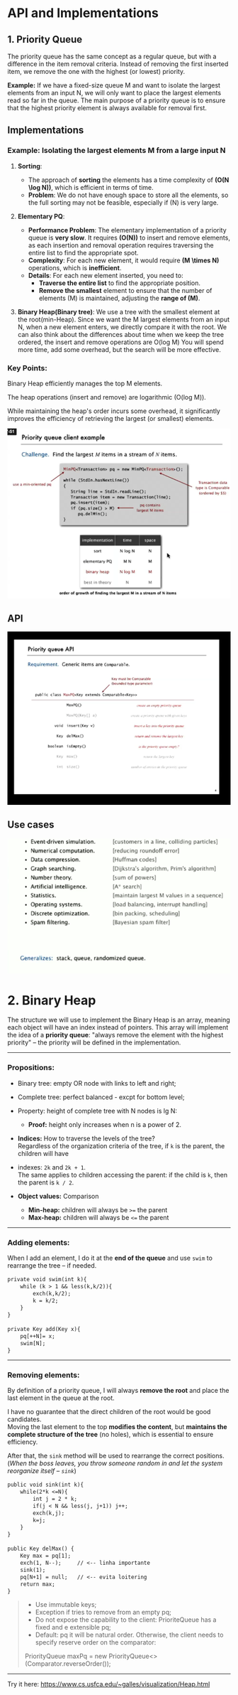 # API and Implementations

## 1. Priority Queue 

The priority queue has the same concept as a regular queue, but with a difference in the item removal criteria.
Instead of removing the first inserted item, we remove the one with the highest (or lowest) priority.

**Example:**
If we have a fixed-size queue M and want to isolate the largest elements from an input N, we will only want to place 
the largest elements read so far in the queue. The main purpose of a priority queue is to ensure that the highest 
priority element is always available for removal first.

## Implementations 

### Example: Isolating the largest elements M from a large input N

1. **Sorting**:
    - The approach of **sorting** the elements has a time complexity of **\(O(N \log N)\)**, which is efficient in 
terms of time.
    - **Problem**: We do not have enough space to store all the elements, so the full sorting may not be feasible, 
especially if \(N\) is very large.

2. **Elementary PQ**:
    - **Performance Problem**: The elementary implementation of a priority queue is **very slow**. It requires
**\(O(N)\)** to insert and remove elements, as each insertion and removal operation requires traversing the entire 
list to find the appropriate spot.
    - **Complexity**: For each new element, it would require **\(M \times N\)** operations, which is **inefficient**.
    - **Details**: For each new element inserted, you need to:
        - **Traverse the entire list** to find the appropriate position.
        - **Remove the smallest** element to ensure that the number of elements \(M\) is maintained, adjusting the 
**range of \(M\)**.

3. **Binary Heap(Binary tree)**: We use a tree with the smallest element at the root(min-Heap). Since we want the M 
largest elements from an input N, when a new element enters, we directly compare it with the root.
We can also think about the differences about time when we keep the tree ordered, the insert and remove operations are 
O(log M) You will spend more time, add some overhead, but the search will be more effective.

### Key Points:
Binary Heap efficiently manages the top M elements.

The heap operations (insert and remove) are logarithmic (O(log M)).

While maintaining the heap's order incurs some overhead, it significantly improves the efficiency of retrieving 
the largest (or smallest) elements.

![img_18.png](PriorityQueue/img_18.png)

## API

![img_19.png](PriorityQueue/img_19.png)

## Use cases

![img_20.png](PriorityQueue/img_20.png)

# 2. Binary Heap


The structure we will use to implement the Binary Heap is an array, meaning each object will have an
index instead of pointers. This array will implement the idea of a **priority queue**: "always remove the element
with the highest priority" – the priority will be defined in the implementation.

---

### Propositions:
- Binary tree: empty OR node with links to left and right;
- Complete tree: perfect balanced - excpt for bottom level;
- Property: height of complete tree with N nodes is lg N: 
  - **Proof:** height only increases when n is a power of 2.

- **Indices:** How to traverse the levels of the tree?  
  Regardless of the organization criteria of the tree, if `k` is the parent, the children will have 
- indexes: `2k` and `2k + 1`.  
  The same applies to children accessing the parent: if the child is `k`, then the parent is `k / 2`.

- **Object values:** Comparison
   - **Min-heap:** children will always be `>=` the parent
   - **Max-heap:** children will always be `<=` the parent

---

### Adding elements:

When I add an element, I do it at the **end of the queue** and use `swim` to rearrange the tree – if needed.



```
private void swim(int k){
    while (k > 1 && less(k,k/2)){
        exch(k,k/2);
        k = k/2;
    }
}

private Key add(Key x){
    pq[++N]= x;
    swim[N];   
}

```
---

### Removing elements:

By definition of a priority queue, I will always **remove the root** and place the last element in the queue at the root.

I have no guarantee that the direct children of the root would be good candidates.  
Moving the last element to the top **modifies the content**, but **maintains the complete structure of the tree** 
(no holes), which is essential to ensure efficiency.

After that, the `sink` method will be used to rearrange the correct positions.  
(*When the boss leaves, you throw someone random in and let the system reorganize itself – `sink`*)
```
public void sink(int k){
    while(2*k <=N){
        int j = 2 * k;
        if(j < N && less(j, j+1)) j++;
        exch(k,j);
        k=j;
    }
}

public Key delMax() {
    Key max = pq[1];
    exch(1, N--);     // <-- linha importante
    sink(1);
    pq[N+1] = null;   // <-- evita loitering
    return max;
}
```


> - Use immutable keys;
> - Exception if tries to remove from an empty pq;
> - Do not expose the capability to the client: PrioriteQueue has a fixed and e extensible pq;
> - Default: pq it will be natural order. Otherwise, the client needs to specify 
> reserve order on the comparator: 
> 
> PriorityQueue<Integer> maxPq = new PriorityQueue<>(Comparator.reverseOrder());

---

Try it here: https://www.cs.usfca.edu/~galles/visualization/Heap.html

